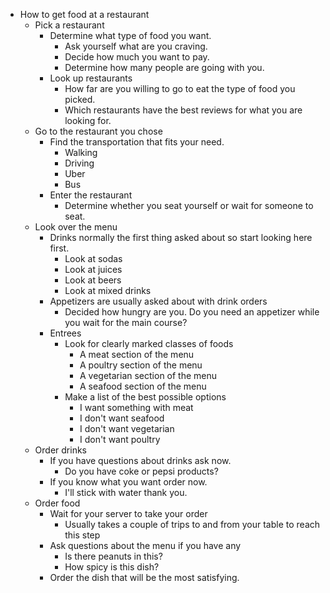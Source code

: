 - How to get food at a restaurant
	- Pick a restaurant
		- Determine what type of food you want.
			- Ask yourself what are you craving.
			- Decide how much you want to pay.
			- Determine how many people are going with you.
		- Look up restaurants 
			- How far are you willing to go to eat the type of food you picked.
			- Which restaurants have the best reviews for what you are looking for.
	- Go to the restaurant you chose
		- Find the transportation that fits your need.
			- Walking
			- Driving
			- Uber
			- Bus
		- Enter the restaurant
			- Determine whether you seat yourself or wait for someone to seat.
	- Look over the menu
		- Drinks normally the first thing asked about so start looking here first.
			- Look at sodas
			- Look at juices
			- Look at beers
			- Look at mixed drinks
		- Appetizers are usually asked about with drink orders
			- Decided how hungry are you. Do you need an appetizer while you wait for the main course?
		- Entrees
			- Look for clearly marked classes of foods
				- A meat section of the menu
				- A poultry section of the menu
				- A vegetarian section of the menu
				- A seafood section of the menu
			- Make a list of the best possible options
				- I want something with meat
				- I don't want seafood
				- I don't want vegetarian
				- I don't want poultry
	- Order drinks
		- If you have questions about drinks ask now.
			- Do you have coke or pepsi products?
		- If you know what you want order now.
			- I'll stick with water thank you. 
	- Order food
		- Wait for your server to take your order
			- Usually takes a couple of trips to and from your table to reach this step
		- Ask questions about the menu if you have any
			- Is there peanuts in this?
			- How spicy is this dish?
		- Order the dish that will be the most satisfying.
